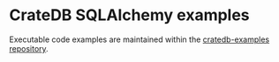 # CrateDB SQLAlchemy examples


Executable code examples are maintained within the [cratedb-examples repository].


[cratedb-examples repository]: https://github.com/crate/cratedb-examples/tree/main/by-language
